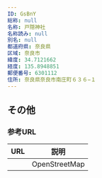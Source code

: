 ```yaml
---
ID: GsBnY
総称: null
名称: 戸隠神社
名称読み: null
別名: null
都道府県: 奈良県
区域: 奈良市
緯度: 34.7121662
経度: 135.8948851
郵便番号: 6301112
住所: 奈良県奈良市南庄町６３６−１
---
```


## その他

### 参考URL

| URL | 説明          |
| --- | ------------- |
|     | OpenStreetMap |
